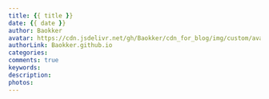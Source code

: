 ```yaml
---
title: {{ title }}
date: {{ date }}
author: Baokker
avatar: https://cdn.jsdelivr.net/gh/Baokker/cdn_for_blog/img/custom/avatar.jpg
authorLink: Baokker.github.io
categories:
comments: true
keywords: 
description: 
photos: 
---
```

